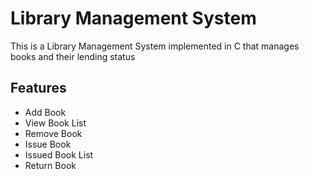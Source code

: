 
# Library Management System

This is a Library Management System implemented in C that manages books and their lending status


## Features

- Add Book
- View Book List
- Remove Book
- Issue Book
- Issued Book List
- Return Book

